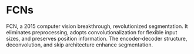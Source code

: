 # FCNs
FCN, a 2015 computer vision breakthrough, revolutionized segmentation. It eliminates preprocessing, adopts convolutionalization for flexible input sizes, and preserves position information. The encoder-decoder structure, deconvolution, and skip architecture enhance segmentation.
